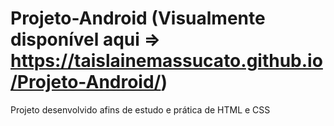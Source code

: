 # Projeto-Android (Visualmente disponível aqui => https://taislainemassucato.github.io/Projeto-Android/)
Projeto desenvolvido afins de estudo e prática de HTML e CSS
